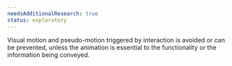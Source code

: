 ```yaml
---
needsAdditionalResearch: true
status: exploratory
---
```


Visual motion and pseudo-motion triggered by interaction is avoided or can be prevented, unless the animation is essential to the functionality or the information being conveyed.
